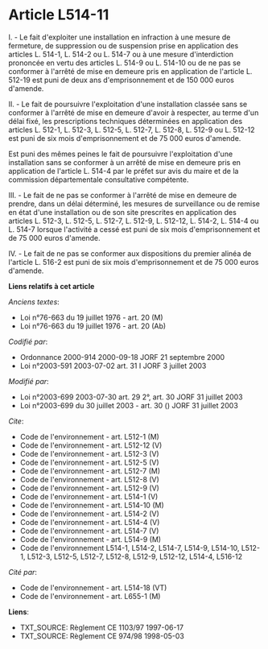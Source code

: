 # Article L514-11

I. - Le fait d'exploiter une installation en infraction à une mesure de fermeture, de suppression ou de suspension prise en
application des articles L. 514-1, L. 514-2 ou L. 514-7 ou à une mesure d'interdiction prononcée en vertu des articles L.
514-9 ou L. 514-10 ou de ne pas se conformer à l'arrêté de mise en demeure pris en application de l'article L. 512-19 est
puni de deux ans d'emprisonnement et de 150 000 euros d'amende.

II. - Le fait de poursuivre l'exploitation d'une installation classée sans se conformer à l'arrêté de mise en demeure d'avoir
à respecter, au terme d'un délai fixé, les prescriptions techniques déterminées en application des articles L. 512-1, L.
512-3, L. 512-5, L. 512-7, L. 512-8, L. 512-9 ou L. 512-12 est puni de six mois d'emprisonnement et de 75 000 euros d'amende.

Est puni des mêmes peines le fait de poursuivre l'exploitation d'une installation sans se conformer à un arrêté de mise en
demeure pris en application de l'article L. 514-4 par le préfet sur avis du maire et de la commission départementale
consultative compétente.

III. - Le fait de ne pas se conformer à l'arrêté de mise en demeure de prendre, dans un délai déterminé, les mesures de
surveillance ou de remise en état d'une installation ou de son site prescrites en application des articles L. 512-3, L.
512-5, L. 512-7, L. 512-9, L. 512-12, L. 514-2, L. 514-4 ou L. 514-7 lorsque l'activité a cessé est puni de six mois
d'emprisonnement et de 75 000 euros d'amende.

IV. - Le fait de ne pas se conformer aux dispositions du premier alinéa de l'article L. 516-2 est puni de six mois
d'emprisonnement et de 75 000 euros d'amende.

**Liens relatifs à cet article**

_Anciens textes_:

  - Loi n°76-663 du 19 juillet 1976 - art. 20 (M)
  - Loi n°76-663 du 19 juillet 1976 - art. 20 (Ab)

_Codifié par_:

  - Ordonnance 2000-914 2000-09-18 JORF 21 septembre 2000
  - Loi n°2003-591 2003-07-02 art. 31 I JORF 3 juillet 2003

_Modifié par_:

  - Loi n°2003-699 2003-07-30 art. 29 2°, art. 30 JORF 31 juillet 2003
  - Loi n°2003-699 du 30 juillet 2003 - art. 30 () JORF 31 juillet 2003

_Cite_:

  - Code de l'environnement - art. L512-1 (M)
  - Code de l'environnement - art. L512-12 (V)
  - Code de l'environnement - art. L512-3 (V)
  - Code de l'environnement - art. L512-5 (V)
  - Code de l'environnement - art. L512-7 (M)
  - Code de l'environnement - art. L512-8 (V)
  - Code de l'environnement - art. L512-9 (V)
  - Code de l'environnement - art. L514-1 (V)
  - Code de l'environnement - art. L514-10 (M)
  - Code de l'environnement - art. L514-2 (V)
  - Code de l'environnement - art. L514-4 (V)
  - Code de l'environnement - art. L514-7 (V)
  - Code de l'environnement - art. L514-9 (M)
  - Code de l'environnement L514-1, L514-2, L514-7, L514-9, L514-10, L512-1, L512-3, L512-5, L512-7, L512-8, L512-9, L512-12, L514-4, L516-12

_Cité par_:

  - Code de l'environnement - art. L514-18 (VT)
  - Code de l'environnement - art. L655-1 (M)

**Liens**:

  - TXT_SOURCE: Règlement CE 1103/97 1997-06-17
  - TXT_SOURCE: Règlement CE 974/98 1998-05-03
